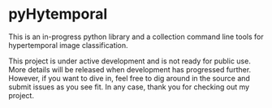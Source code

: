 pyHytemporal
============

This is an in-progress python library and a collection command line tools for hypertemporal image classification.

This project is under active development and is not ready for public use. More details will be released when development has progressed further. However, if you want to dive in, feel free to dig around in the source and submit issues as you see fit. In any case, thank you for checking out my project.

